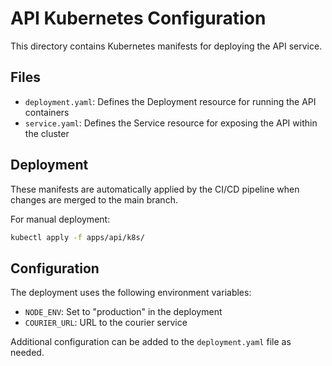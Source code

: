 # API Kubernetes Configuration

This directory contains Kubernetes manifests for deploying the API service.

## Files

- `deployment.yaml`: Defines the Deployment resource for running the API containers
- `service.yaml`: Defines the Service resource for exposing the API within the cluster

## Deployment

These manifests are automatically applied by the CI/CD pipeline when changes are merged to the main branch.

For manual deployment:

```bash
kubectl apply -f apps/api/k8s/
```

## Configuration

The deployment uses the following environment variables:

- `NODE_ENV`: Set to "production" in the deployment
- `COURIER_URL`: URL to the courier service

Additional configuration can be added to the `deployment.yaml` file as needed. 